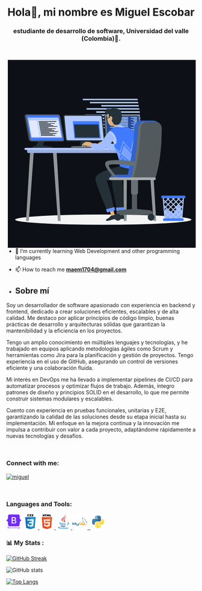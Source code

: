<h1 align="center">Hola👋, mi nombre es Miguel Escobar</h1>
<h3 align="center">estudiante de desarrollo de software, Universidad del valle (Colombia)🌟.</h3>

<br>

<p><img align="right" src="https://github.com/Mgsk8/Mgsk8/blob/main/animation_500_kxa883sd.gif" alt="mgsk8" /></p>


- 🌱 I’m currently learning Web Development and other programming languages

- 📫 How to reach me **maem1704@gmail.com**

- ## Sobre mí

Soy un desarrollador de software apasionado con experiencia en backend y frontend, dedicado a crear soluciones eficientes, escalables y de alta calidad. Me destaco por aplicar principios de código limpio, buenas prácticas de desarrollo y arquitecturas sólidas que garantizan la mantenibilidad y la eficiencia en los proyectos.

Tengo un amplio conocimiento en múltiples lenguajes y tecnologías, y he trabajado en equipos aplicando metodologías ágiles como Scrum y herramientas como Jira para la planificación y gestión de proyectos. Tengo experiencia en el uso de GitHub, asegurando un control de versiones eficiente y una colaboración fluida.

Mi interés en DevOps me ha llevado a implementar pipelines de CI/CD para automatizar procesos y optimizar flujos de trabajo. Además, integro patrones de diseño y principios SOLID en el desarrollo, lo que me permite construir sistemas modulares y escalables.

Cuento con experiencia en pruebas funcionales, unitarias y E2E, garantizando la calidad de las soluciones desde su etapa inicial hasta su implementación. Mi enfoque en la mejora continua y la innovación me impulsa a contribuir con valor a cada proyecto, adaptándome rápidamente a nuevas tecnologías y desafíos.


<br>

<h3 align="left">Connect with me:</h3>
<p align="left">
  <a href="https://www.instagram.com/miguel_escobar11/" target="blank"><img align="center"
      src="https://raw.githubusercontent.com/rahuldkjain/github-profile-readme-generator/master/src/images/icons/Social/instagram.svg"
      alt="miguel" height="30" width="40" /></a>
</p>

<br>

<h3 align="left">Languages and Tools:</h3>
<p align="left"> </a> <a href="https://getbootstrap.com" target="_blank" rel="noreferrer">
    <img src="https://raw.githubusercontent.com/devicons/devicon/master/icons/bootstrap/bootstrap-plain-wordmark.svg"
      alt="bootstrap" width="40" height="40" /></a> <a href="https://www.w3schools.com/css/" target="_blank"
    rel="noreferrer"> <img src="https://raw.githubusercontent.com/devicons/devicon/master/icons/css3/css3-original-wordmark.svg" alt="css3"
      width="40" height="40" /> </a> <a href="https://www.w3.org/html/" target="_blank" rel="noreferrer"> <img
      src="https://raw.githubusercontent.com/devicons/devicon/master/icons/html5/html5-original-wordmark.svg"
      alt="html5" width="40" height="40" /> </a> <a href="https://www.java.com" target="_blank" rel="noreferrer"> <img
      src="https://raw.githubusercontent.com/devicons/devicon/master/icons/java/java-original.svg" alt="java" width="40"
      height="40" /> <a href="https://www.mysql.com/" target="_blank" rel="noreferrer"> <img
      src="https://raw.githubusercontent.com/devicons/devicon/master/icons/mysql/mysql-original-wordmark.svg"
      alt="mysql" width="40" height="40" /> </a> </a> <a href="https://www.photoshop.com/en" target="_blank"
    rel="noreferrer"> <img <a href="https://www.python.org" target="_blank" rel="noreferrer"> <img
      src="https://raw.githubusercontent.com/devicons/devicon/master/icons/python/python-original.svg" alt="python"
      width="40" height="40" /> </a> 

<br>

### 📊 My Stats :

[![GitHub Streak](http://github-readme-streak-stats.herokuapp.com?user=Mgsk8&theme=onedark)](https://git.io/streak-stats)

![GitHub stats](https://github-readme-stats.vercel.app/api?username=Mgsk8&show_icons=true&theme=radical)

[![Top Langs](https://github-readme-stats.vercel.app/api/top-langs/?username=Mgsk8&theme=tokyonight)](https://github.com/anuraghazra/github-readme-stats)


